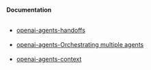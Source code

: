 **Documentation** <br><br>
-  [openai-agents-handoffs](https://openai.github.io/openai-agents-python/handoffs/ "openai-docs") <br><br>
- [openai-agents-Orchestrating multiple agents](https://openai.github.io/openai-agents-python/multi_agent/ "openai-docs") <br><br>
- [openai-agents-context](https://openai.github.io/openai-agents-python/context/ "openai-docs") 

